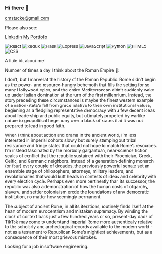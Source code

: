 ### Hi there 👋

cmstucke@gmail.com

Please also see:

[LInkedIn](https://www.linkedin.com/in/chris-stucke-1884b515b/)  [My Portfolio](https://cmstucke.github.io/)

![React](https://img.shields.io/badge/React-20232A?style=for-the-badge&logo=react&logoColor=61DAFB)
![Redux](https://img.shields.io/badge/Redux-593D88?style=for-the-badge&logo=redux&logoColor=white)
![Flask](https://img.shields.io/badge/Flask-000000?style=for-the-badge&logo=flask&logoColor=white)
![Express](https://img.shields.io/badge/Express.js-404D59?style=for-the-badge)
![JavaScript](https://img.shields.io/badge/JavaScript-F7DF1E?style=for-the-badge&logo=JavaScript&logoColor=white)
![Python](https://img.shields.io/badge/Python-3776AB?style=for-the-badge&logo=python&logoColor=white)
![HTML5](https://img.shields.io/badge/HTML5-E34F26?style=for-the-badge&logo=html5&logoColor=white)
![CSS](https://img.shields.io/badge/CSS-239120?&style=for-the-badge&logo=css3&logoColor=white)

A little bit about me!

Number of times a day I think about the Roman Empire 🤪:

I don’t, but I marvel at the history of the Roman Republic. Rome didn’t begin as the power- and resource-hungry behemoth that fills the setting for so many Hollywood epics, and the entire Mediterranean didn’t suddenly wake up under Italian domination at the turn of the first millennium. Instead, the story preceding these circumstances is maybe the finest western example of a nation-state’s fall from grace relative to their own institutional values, beginning as a fledgling representative democracy with a few decent ideas about leadership and public equity, but ultimately propelled by warlike nature to geopolitical hegemony over a block of states that it was not prepared to lead in good faith.

When I think about action and drama in the ancient world, I’m less interested in imperial cohorts slowly but surely stamping out tribal resistance and fringe states that could not hope to match Rome’s resources. I’m instead fascinated by the morbidly gargantuan, near-science fiction scales of conflict that the republic sustained with their Phoenician, Greek, Celtic, and Germanic neighbors. Instead of a generation-defining monarch (or four) every couple of decades, the previously powerful senate set an ensemble stage of philosophers, attorneys, military leaders, and revolutionaries that would butt heads in contests of ideas and celebrity with every election cycle. Perhaps even more pertinently than its successor, the republic was also a demonstration of how the human costs of oligarchy, slavery, and settler colonialism erode the foundations of any democratic institution, no matter how seemingly permanent.

The subject of ancient Rome, in all its iterations, routinely finds itself at the heart of modern eurocentrism and mistaken supremacy. By winding the clock of context back just a few hundred years or so, present-day dads of TikTok may come to understand Imperial Rome more authentically relative to the scholarly and archeological records available to the modern world - not as a testament to Republican Rome’s mightiest achievements, but as a consequence of their most grievous mistakes.

Looking for a job in software engineering.

<!--
**cmstucke/cmstucke** is a ✨ _special_ ✨ repository because its `README.md` (this file) appears on your GitHub profile.

Here are some ideas to get you started:

- 🔭 I’m currently working on ...
- 🌱 I’m currently learning ...
- 👯 I’m looking to collaborate on ...
- 🤔 I’m looking for help with ...
- 💬 Ask me about ...
- 📫 How to reach me: ...
- 😄 Pronouns: ...
- ⚡ Fun fact: ...
-->
